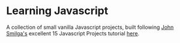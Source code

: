 # Learning Javascript

A collection of small vanilla Javascript projects, built following [John Smilga's](https://github.com/john-smilga) excellent 15 Javascript Projects tutorial [here](https://www.youtube.com/watch?v=c5SIG7Ie0dM&t=1839s).
